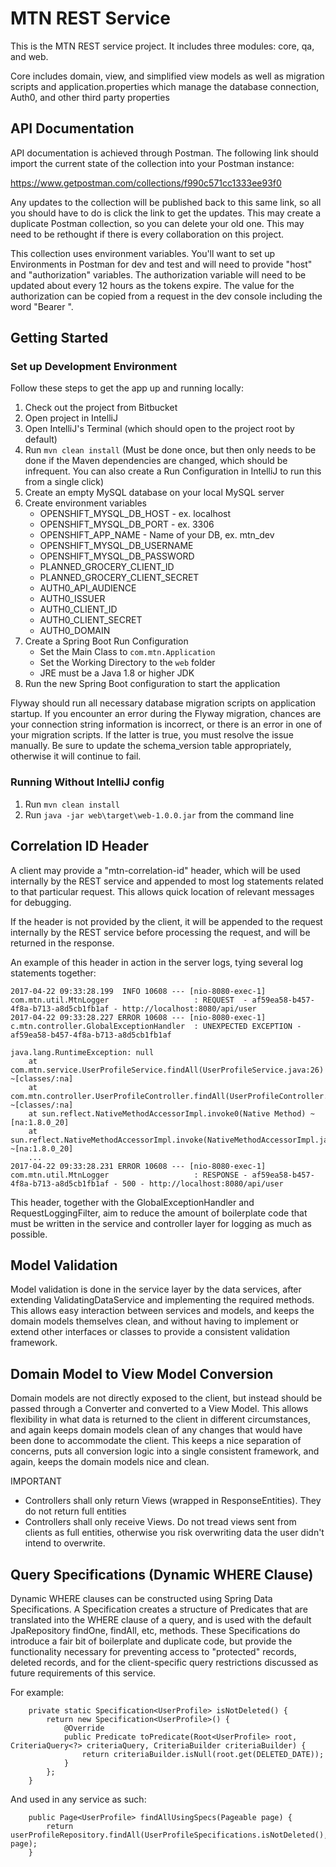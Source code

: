 # MTN REST Service
This is the MTN REST service project. It includes three modules: core, qa, and web.

Core includes domain, view, and simplified view models as well as migration scripts and application.properties which 
manage the database connection, Auth0, and other third party properties

## API Documentation
API documentation is achieved through Postman. The following link should import the current state of the collection 
into your Postman instance:

https://www.getpostman.com/collections/f990c571cc1333ee93f0

Any updates to the collection will be published back to this same link, so all you should have to do is click the link 
to get the updates. This may create a duplicate Postman collection, so you can delete your old one. This may need to 
be rethought if there is every collaboration on this project.

This collection uses environment variables. You'll want to set up Environments in Postman for dev and test 
and will need to provide "host" and "authorization" variables. The authorization variable will need to be updated
about every 12 hours as the tokens expire. The value for the authorization can be copied from a request in the dev 
console including the word "Bearer ".

## Getting Started

### Set up Development Environment
Follow these steps to get the app up and running locally:

1.  Check out the project from Bitbucket
2.  Open project in IntelliJ
3.  Open IntelliJ's Terminal (which should open to the project root by default)
4.  Run `mvn clean install` (Must be done once, but then only needs to be done if the Maven dependencies are changed, 
    which should be infrequent. You can also create a Run Configuration in IntelliJ to run this from a single click)
5.  Create an empty MySQL database on your local MySQL server
6.  Create environment variables
    *  OPENSHIFT_MYSQL_DB_HOST - ex. localhost
    *  OPENSHIFT_MYSQL_DB_PORT - ex. 3306
    *  OPENSHIFT_APP_NAME - Name of your DB, ex. mtn_dev
    *  OPENSHIFT_MYSQL_DB_USERNAME
    *  OPENSHIFT_MYSQL_DB_PASSWORD
    *  PLANNED_GROCERY_CLIENT_ID
    *  PLANNED_GROCERY_CLIENT_SECRET
    *  AUTH0_API_AUDIENCE
    *  AUTH0_ISSUER
    *  AUTH0_CLIENT_ID
    *  AUTH0_CLIENT_SECRET
    *  AUTH0_DOMAIN
7.  Create a Spring Boot Run Configuration
	* Set the Main Class to `com.mtn.Application`
	* Set the Working Directory to the `web` folder
	* JRE must be a Java 1.8 or higher JDK
8.  Run the new Spring Boot configuration to start the application

Flyway should run all necessary database migration scripts on application startup. If you encounter an error during the 
Flyway migration, chances are your connection string information is incorrect, or there is an error in one of your 
migration scripts. If the latter is true, you must resolve the issue manually. Be sure to update the schema_version 
table appropriately, otherwise it will continue to fail.

### Running Without IntelliJ config
1. Run `mvn clean install`
2. Run `java -jar web\target\web-1.0.0.jar` from the command line

## Correlation ID Header
A client may provide a "mtn-correlation-id" header, which will be used internally by the REST service and appended to 
most log statements related to that particular request. This allows quick location of relevant messages for debugging.

If the header is not provided by the client, it will be appended to the request internally by the REST service before 
processing the request, and will be returned in the response.

An example of this header in action in the server logs, tying several log statements together:
```
2017-04-22 09:33:28.199  INFO 10608 --- [nio-8080-exec-1] com.mtn.util.MtnLogger                   : REQUEST  - af59ea58-b457-4f8a-b713-a8d5cb1fb1af - http://localhost:8080/api/user
2017-04-22 09:33:28.227 ERROR 10608 --- [nio-8080-exec-1] c.mtn.controller.GlobalExceptionHandler  : UNEXPECTED EXCEPTION - af59ea58-b457-4f8a-b713-a8d5cb1fb1af

java.lang.RuntimeException: null
	at com.mtn.service.UserProfileService.findAll(UserProfileService.java:26) ~[classes/:na]
	at com.mtn.controller.UserProfileController.findAll(UserProfileController.java:32) ~[classes/:na]
	at sun.reflect.NativeMethodAccessorImpl.invoke0(Native Method) ~[na:1.8.0_20]
	at sun.reflect.NativeMethodAccessorImpl.invoke(NativeMethodAccessorImpl.java:62) ~[na:1.8.0_20]
	...
2017-04-22 09:33:28.231 ERROR 10608 --- [nio-8080-exec-1] com.mtn.util.MtnLogger                   : RESPONSE - af59ea58-b457-4f8a-b713-a8d5cb1fb1af - 500 - http://localhost:8080/api/user

```

This header, together with the GlobalExceptionHandler and RequestLoggingFilter, aim to reduce the amount of boilerplate 
code that must be written in the service and controller layer for logging as much as possible.

## Model Validation
Model validation is done in the service layer by the data services, after extending ValidatingDataService and 
implementing the required methods. This allows easy interaction between services and models, and keeps the domain 
models themselves clean, and without having to implement or extend other interfaces or classes to provide a 
consistent validation framework.
 
## Domain Model to View Model Conversion
Domain models are not directly exposed to the client, but instead should be passed through a Converter and converted to 
a View Model. This allows flexibility in what data is returned to the client in different circumstances, and again 
keeps domain models clean of any changes that would have been done to accommodate the client. This keeps a nice 
separation of concerns, puts all conversion logic into a single consistent framework, and again, keeps the domain 
models nice and clean.

IMPORTANT

* Controllers shall only return Views (wrapped in ResponseEntities). They do not return full entities
* Controllers shall only receive Views. Do not tread views sent from clients as full entities, otherwise you risk overwriting data the user didn't intend to overwrite.

## Query Specifications (Dynamic WHERE Clause)
Dynamic WHERE clauses can be constructed using Spring Data Specifications. A Specification creates a structure of 
Predicates that are translated into the WHERE clause of a query, and is used with the default JpaRepository findOne, 
findAll, etc, methods. These Specifications do introduce a fair bit of boilerplate and duplicate code, but provide the 
functionality necessary for preventing access to "protected" records, deleted records, and for the client-specific 
query restrictions discussed as future requirements of this service.

For example:
```
    private static Specification<UserProfile> isNotDeleted() {
        return new Specification<UserProfile>() {
            @Override
            public Predicate toPredicate(Root<UserProfile> root, CriteriaQuery<?> criteriaQuery, CriteriaBuilder criteriaBuilder) {
                return criteriaBuilder.isNull(root.get(DELETED_DATE));
            }
        };
    }
```

And used in any service as such:
```
    public Page<UserProfile> findAllUsingSpecs(Pageable page) {
        return userProfileRepository.findAll(UserProfileSpecifications.isNotDeleted(), page);
    }
```